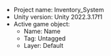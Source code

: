 <!-- UNITY CODE ASSIST INSTRUCTIONS START -->
- Project name: Inventory_System
- Unity version: Unity 2022.3.17f1
- Active game object:
  - Name: Name
  - Tag: Untagged
  - Layer: Default
<!-- UNITY CODE ASSIST INSTRUCTIONS END -->